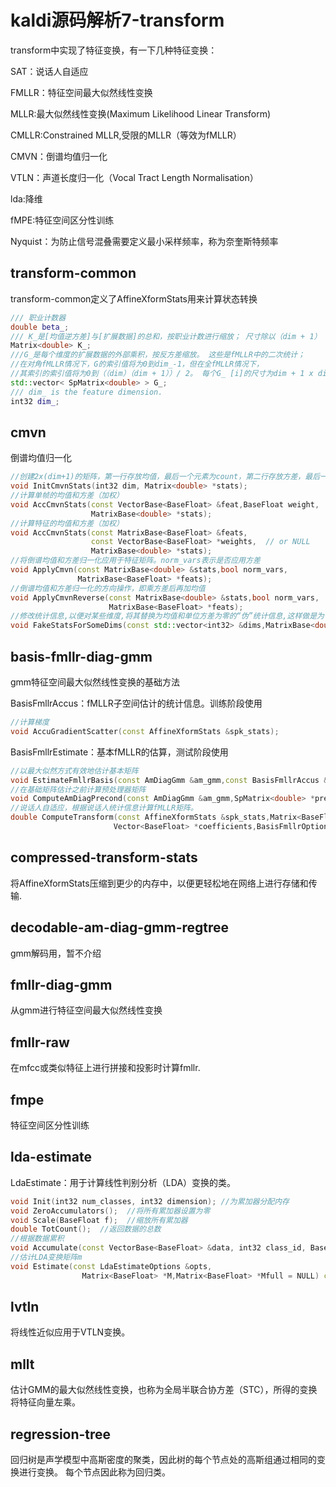 # kaldi源码解析7-transform

transform中实现了特征变换，有一下几种特征变换：

SAT：说话人自适应

FMLLR：特征空间最大似然线性变换

MLLR:最大似然线性变换(Maximum Likelihood Linear Transform)

CMLLR:Constrained  MLLR,受限的MLLR（等效为fMLLR）

CMVN：倒谱均值归一化

VTLN：声道长度归一化（Vocal Tract Length Normalisation）

lda:降维

fMPE:特征空间区分性训练

Nyquist：为防止信号混叠需要定义最小采样频率，称为奈奎斯特频率

## transform-common

transform-common定义了AffineXformStats用来计算状态转换

```cpp
/// 职业计数器
double beta_;        
/// K_是[均值逆方差]与[扩展数据]的总和，按职业计数进行缩放； 尺寸除以（dim + 1）
Matrix<double> K_;   
///G_是每个维度的扩展数据的外部乘积，按反方差缩放。 这些是fMLLR中的二次统计； 
//在对角fMLLR情况下，G的索引值将为0到dim_-1，但在全fMLLR情况下，
//其索引的索引值将为0到（（dim）（dim + 1））/ 2。 每个G_ [i]的尺寸为dim + 1 x dim + 1。
std::vector< SpMatrix<double> > G_;
/// dim_ is the feature dimension.
int32 dim_;      

```

## cmvn

倒谱均值归一化

```cpp
//创建2x(dim+1)的矩阵，第一行存放均值，最后一个元素为count，第二行存放方差，最后一个元素为0
void InitCmvnStats(int32 dim, Matrix<double> *stats);
//计算单帧的均值和方差（加权）
void AccCmvnStats(const VectorBase<BaseFloat> &feat,BaseFloat weight,
                  MatrixBase<double> *stats);
//计算特征的均值和方差（加权）
void AccCmvnStats(const MatrixBase<BaseFloat> &feats,
                  const VectorBase<BaseFloat> *weights,  // or NULL
                  MatrixBase<double> *stats);
//将倒谱均值和方差归一化应用于特征矩阵。norm_vars表示是否应用方差
void ApplyCmvn(const MatrixBase<double> &stats,bool norm_vars,
               MatrixBase<BaseFloat> *feats);
//倒谱均值和方差归一化的方向操作，即乘方差后再加均值
void ApplyCmvnReverse(const MatrixBase<double> &stats,bool norm_vars,
                      MatrixBase<BaseFloat> *feats);
//修改统计信息,以便对某些维度,将其替换为均值和单位方差为零的“伪”统计信息,这样做是为了禁用这些维度的CMVN。
void FakeStatsForSomeDims(const std::vector<int32> &dims,MatrixBase<double> *stats);
```

## basis-fmllr-diag-gmm

gmm特征空间最大似然线性变换的基础方法

BasisFmllrAccus：fMLLR子空间估计的统计信息。训练阶段使用

```cpp
//计算梯度
void AccuGradientScatter(const AffineXformStats &spk_stats);
```

BasisFmllrEstimate：基本fMLLR的估算，测试阶段使用

```cpp
//以最大似然方式有效地估计基本矩阵
void EstimateFmllrBasis(const AmDiagGmm &am_gmm,const BasisFmllrAccus &basis_accus);
//在基础矩阵估计之前计算预处理器矩阵
void ComputeAmDiagPrecond(const AmDiagGmm &am_gmm,SpMatrix<double> *pre_cond);
//说话人自适应，根据说话人统计信息计算fMLLR矩阵。
double ComputeTransform(const AffineXformStats &spk_stats,Matrix<BaseFloat> *out_xform,
                       Vector<BaseFloat> *coefficients,BasisFmllrOptions options) const;
```

## compressed-transform-stats

将AffineXformStats压缩到更少的内存中，以便更轻松地在网络上进行存储和传输.

## decodable-am-diag-gmm-regtree

gmm解码用，暂不介绍

## fmllr-diag-gmm

从gmm进行特征空间最大似然线性变换

## fmllr-raw

在mfcc或类似特征上进行拼接和投影时计算fmllr.

## fmpe

特征空间区分性训练

## lda-estimate

LdaEstimate：用于计算线性判别分析（LDA）变换的类。

```cpp
void Init(int32 num_classes, int32 dimension); //为累加器分配内存
void ZeroAccumulators();  //将所有累加器设置为零
void Scale(BaseFloat f);  //缩放所有累加器
double TotCount();  //返回数据的总数
//根据数据累积
void Accumulate(const VectorBase<BaseFloat> &data, int32 class_id, BaseFloat weight=1.0);
//估计LDA变换矩阵m
void Estimate(const LdaEstimateOptions &opts, 
                Matrix<BaseFloat> *M,Matrix<BaseFloat> *Mfull = NULL) const;
```

## lvtln

将线性近似应用于VTLN变换。

## mllt

估计GMM的最大似然线性变换，也称为全局半联合协方差（STC），所得的变换将特征向量左乘。

## regression-tree

回归树是声学模型中高斯密度的聚类，因此树的每个节点处的高斯组通过相同的变换进行变换。 每个节点因此称为回归类。








